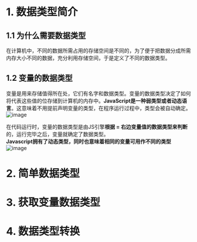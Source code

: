 # 1. 数据类型简介
## 1.1 为什么需要数据类型
在计算机中，不同的数据所需占用的存储空间是不同的，为了便于把数据分成所需内存大小不同的数据，充分利用存储空间，于是定义了不同的数据类型。

##  1.2 变量的数据类型
变量是用来存储值得所在处，它们有名字和数据类型。变量的数据类型决定了如何将代表这些值的位存储到计算机的内存中。**JavaScript是一种弱类型或者动态语言**。这意味着不用提前声明变量的类型，在程序运行过程中，类型会被自动确定。
![image](https://github.com/Happy-jianghui/Frontend-Learning/assets/98568967/317dc9c6-f512-46bb-bb7e-86e4b1b42081)

在代码运行时，变量的数据类型是由JS引擎**根据 = 右边变量值的数据类型来判断**的，运行完毕之后，变量就确定了数据类型。  
**Javascript拥有了动态类型，同时也意味着相同的变量可用作不同的类型**  
![image](https://github.com/Happy-jianghui/Frontend-Learning/assets/98568967/435976d1-5cbb-48a3-af87-69f1a6364cb2)















# 2. 简单数据类型

# 3. 获取变量数据类型

# 4. 数据类型转换
